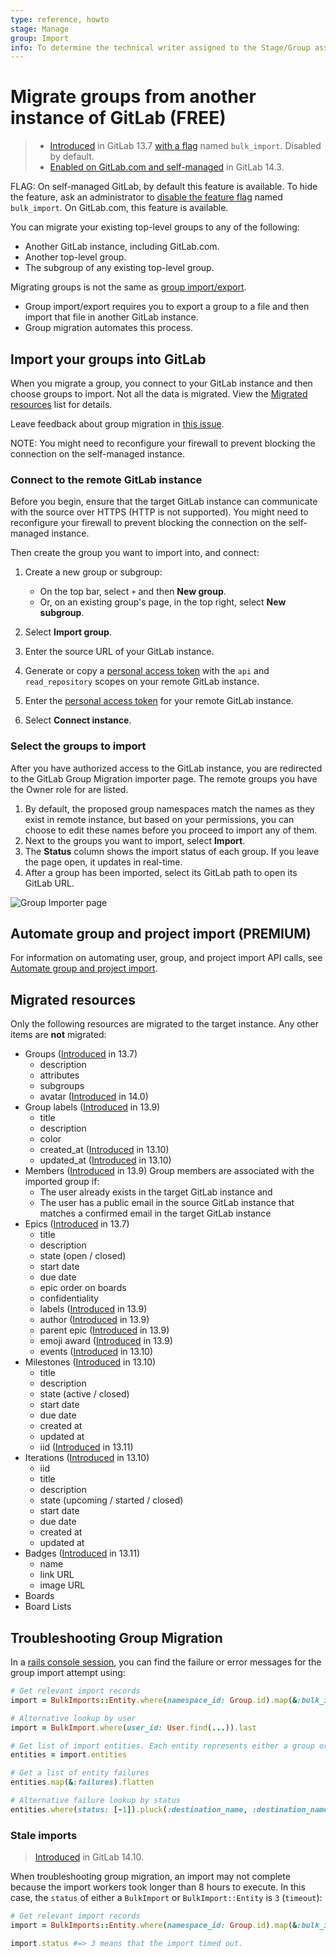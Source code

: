 ```yaml
---
type: reference, howto
stage: Manage
group: Import
info: To determine the technical writer assigned to the Stage/Group associated with this page, see https://about.gitlab.com/handbook/engineering/ux/technical-writing/#assignments
---
```


# Migrate groups from another instance of GitLab **(FREE)**

> - [Introduced](https://gitlab.com/gitlab-org/gitlab/-/issues/249160) in GitLab 13.7 [with a flag](../../feature_flags.md) named `bulk_import`. Disabled by default.
> - [Enabled on GitLab.com and self-managed](https://gitlab.com/gitlab-org/gitlab/-/issues/338985) in GitLab 14.3.

FLAG:
On self-managed GitLab, by default this feature is available. To hide the feature, ask an administrator to [disable the feature flag](../../../administration/feature_flags.md) named `bulk_import`. On GitLab.com, this feature is available.

You can migrate your existing top-level groups to any of the following:

- Another GitLab instance, including GitLab.com.
- Another top-level group.
- The subgroup of any existing top-level group.

Migrating groups is not the same as [group import/export](../settings/import_export.md).

- Group import/export requires you to export a group to a file and then import that file in
  another GitLab instance.
- Group migration automates this process.

## Import your groups into GitLab

When you migrate a group, you connect to your GitLab instance and then choose
groups to import. Not all the data is migrated. View the
[Migrated resources](#migrated-resources) list for details.

Leave feedback about group migration in [this issue](https://gitlab.com/gitlab-org/gitlab/-/issues/284495).

NOTE:
You might need to reconfigure your firewall to prevent blocking the connection on the self-managed
instance.

### Connect to the remote GitLab instance

Before you begin, ensure that the target GitLab instance can communicate with the source over HTTPS
(HTTP is not supported). You might need to reconfigure your firewall to prevent blocking the connection on the self-managed
instance.

Then create the group you want to import into, and connect:

1. Create a new group or subgroup:

   - On the top bar, select `+` and then **New group**.
   - Or, on an existing group's page, in the top right, select **New subgroup**.

1. Select **Import group**.
1. Enter the source URL of your GitLab instance.
1. Generate or copy a [personal access token](../../../user/profile/personal_access_tokens.md)
   with the `api` and `read_repository` scopes on your remote GitLab instance.
1. Enter the [personal access token](../../../user/profile/personal_access_tokens.md) for your remote GitLab instance.
1. Select **Connect instance**.

### Select the groups to import

After you have authorized access to the GitLab instance, you are redirected to the GitLab Group
Migration importer page. The remote groups you have the Owner role for are listed.

1. By default, the proposed group namespaces match the names as they exist in remote instance, but based on your permissions, you can choose to edit these names before you proceed to import any of them.
1. Next to the groups you want to import, select **Import**.
1. The **Status** column shows the import status of each group. If you leave the page open, it updates in real-time.
1. After a group has been imported, select its GitLab path to open its GitLab URL.

![Group Importer page](img/bulk_imports_v14_1.png)

## Automate group and project import **(PREMIUM)**

For information on automating user, group, and project import API calls, see
[Automate group and project import](../../project/import/index.md#automate-group-and-project-import).

## Migrated resources

Only the following resources are migrated to the target instance. Any other items are **not**
migrated:

- Groups ([Introduced](https://gitlab.com/groups/gitlab-org/-/epics/4374) in 13.7)
  - description
  - attributes
  - subgroups
  - avatar ([Introduced](https://gitlab.com/gitlab-org/gitlab/-/issues/322904) in 14.0)
- Group labels ([Introduced](https://gitlab.com/gitlab-org/gitlab/-/issues/292429) in 13.9)
  - title
  - description
  - color
  - created_at ([Introduced](https://gitlab.com/gitlab-org/gitlab/-/issues/300007) in 13.10)
  - updated_at ([Introduced](https://gitlab.com/gitlab-org/gitlab/-/issues/300007) in 13.10)
- Members ([Introduced](https://gitlab.com/gitlab-org/gitlab/-/issues/299415) in 13.9)
  Group members are associated with the imported group if:
  - The user already exists in the target GitLab instance and
  - The user has a public email in the source GitLab instance that matches a
    confirmed email in the target GitLab instance
- Epics ([Introduced](https://gitlab.com/gitlab-org/gitlab/-/issues/250281) in 13.7)
  - title
  - description
  - state (open / closed)
  - start date
  - due date
  - epic order on boards
  - confidentiality
  - labels ([Introduced](https://gitlab.com/gitlab-org/gitlab/-/issues/297460) in 13.9)
  - author ([Introduced](https://gitlab.com/gitlab-org/gitlab/-/issues/298745) in 13.9)
  - parent epic ([Introduced](https://gitlab.com/gitlab-org/gitlab/-/issues/297459) in 13.9)
  - emoji award ([Introduced](https://gitlab.com/gitlab-org/gitlab/-/issues/297466) in 13.9)
  - events ([Introduced](https://gitlab.com/gitlab-org/gitlab/-/issues/297465) in 13.10)
- Milestones ([Introduced](https://gitlab.com/gitlab-org/gitlab/-/issues/292427) in 13.10)
  - title
  - description
  - state (active / closed)
  - start date
  - due date
  - created at
  - updated at
  - iid ([Introduced](https://gitlab.com/gitlab-org/gitlab/-/issues/326157) in 13.11)
- Iterations ([Introduced](https://gitlab.com/gitlab-org/gitlab/-/issues/292428) in 13.10)
  - iid
  - title
  - description
  - state (upcoming / started / closed)
  - start date
  - due date
  - created at
  - updated at
- Badges ([Introduced](https://gitlab.com/gitlab-org/gitlab/-/issues/292431) in 13.11)
  - name
  - link URL
  - image URL
- Boards
- Board Lists

## Troubleshooting Group Migration

In a [rails console session](../../../administration/operations/rails_console.md#starting-a-rails-console-session),
you can find the failure or error messages for the group import attempt using:

```ruby
# Get relevant import records
import = BulkImports::Entity.where(namespace_id: Group.id).map(&:bulk_import)

# Alternative lookup by user
import = BulkImport.where(user_id: User.find(...)).last

# Get list of import entities. Each entity represents either a group or a project
entities = import.entities

# Get a list of entity failures
entities.map(&:failures).flatten

# Alternative failure lookup by status
entities.where(status: [-1]).pluck(:destination_name, :destination_namespace, :status)
```

### Stale imports

> [Introduced](https://gitlab.com/gitlab-org/gitlab/-/issues/352985) in GitLab 14.10.

When troubleshooting group migration, an import may not complete because the import workers took
longer than 8 hours to execute. In this case, the `status` of either a `BulkImport` or
`BulkImport::Entity` is `3` (`timeout`):

```ruby
# Get relevant import records
import = BulkImports::Entity.where(namespace_id: Group.id).map(&:bulk_import)

import.status #=> 3 means that the import timed out.
```
